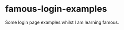 famous-login-examples
=====================

Some login page examples whilst I am learning famous. 
